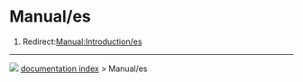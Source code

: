 # Manual/es
1.  Redirect:[Manual:Introduction/es](Manual:Introduction/es.md)



---
![](images/Button_right.svg) [documentation index](../README.md) > Manual/es

